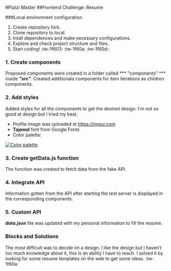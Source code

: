 #Platzi Master
##Frontend Challenge: Resume

###Local environment configuration
1. Create repository fork.
2. Clone repository to local.
4. Intall dependences and make necessary configurations.
5. Explore and check project structure and files.
6. Start coding! :tw-1f603: :tw-1f60a: :tw-1f60d::


###  1. Create components
Proposed components were created in a folder called *** "components" *** inside ***"src"***. Created additionals components for item iterations as children components.

### 2. Add styles
Added styles for all the components to get the desired design. I'm not so good at design but I tried my best.
- Profile image was uploaded at https://imgur.com
- **Tajawal** font from Google Fonts
- Color palette:

[![Color palette](https://i.imgur.com/U74IjOu.png "Color palette")](http://https://i.imgur.com/U74IjOu.png "Color palette")

### 3. Create getData.js function
The function was created to fetch data from the fake API.

### 4. Integrate API
Information gotten from the API after starting the test server is displayed in the corresponding components.

### 5. Custom API
***data.json*** file was updated with my personal information to fill the resume.

### Blocks and Solutions

The most difficult was to decide on a design. I like the design but I haven't too much knowledge about it, this is an ability I have to reach.
I solved it by looking for some resume templates on the web to get some ideas. :tw-1f60a:


